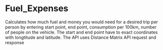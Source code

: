 # Fuel_Expenses
Calculates how much fuel and money you would need for a desired trip per person by entering start point, end point, consumption per 100km, number of people on the vehicle.
The start and end point have to exact coordinates with longtitude and latitude.
The API uses Distance Matrix API request and response
